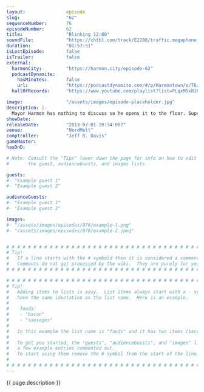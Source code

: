 ```yaml
---
layout:               episode
slug:                 "62"
sequenceNumber:       76
episodeNumber:        62
title:                "Blinking 12:00"
soundFile:            "https://chtbl.com/track/E2288/traffic.megaphone.fm/STA5692275742.mp3?updated=1555528723"
duration:             "01:57:51"
isLostEpisode:        false
isTrailer:            false
external:
  harmonCity:         "https://harmon.city/episode-62"
  podcastDynamite:
    hasMinutes:       false
    url:              "https://podcastdynamite.com/#/p/Harmontown/e/76/62"
  hallOfRecords:      "https://www.youtube.com/playlist?list=PLqxM5x81hNOZh7lIHCuuY3Utqj4_IuRKa"

image:                "/assets/images/episode-placeholder.jpg"
description: |-
  Mayor Harmon has nothing to discuss so he opens it to the floor. Super powers are debated. Gifts are given. A special guest returns to D&D.
showDate:             
releaseDate:          "2013-07-01 20:34:00Z"
venue:                "NerdMelt"
comptroller:          "Jeff B. Davis"
gameMaster:           
hasDnD:               

# Note: Consult the "Tips" lower down the page for info on how to edit
#       the guest, audienceGuests, and images lists.

guests:
#- "Example guest 1"
#- "Example guest 2"

audienceGuests:
#- "Example guest 1"
#- "Example guest 2"

images:
#- "/assets/images/episodes/076/example-1.png"
#- "/assets/images/episodes/076/example-2.jpeg"


# # # # # # # # # # # # # # # # # # # # # # # # # # # # # # # # # # # # # # # # # # # # #
# Tip!
#   If a line starts with the # symbold then it is considered a comment.
#   Comments do not get processed by the wiki.  They are purely for your information.
# # # # # # # # # # # # # # # # # # # # # # # # # # # # # # # # # # # # # # # # # # # # #

# # # # # # # # # # # # # # # # # # # # # # # # # # # # # # # # # # # # # # # # # # # # #
# Tip!
#   Adding items to lists is easy.  List items always start with a - symbol and have
#   have the same identation as the list name.  Here is an example.
#
#    foods:
#    - "bacon"
#    - "sausages"
#
#   In this example the list name is "foods" and it has two items (bacon, and sausages).
#
#   To get you started, the "guests", "audienceGuests", and "images" lists below have
#   a few example entries commented out.
#   To start using them remove the # symbol from the start of the line.
#
# # # # # # # # # # # # # # # # # # # # # # # # # # # # # # # # # # # # # # # # # # # # #
---
```


<!-- The episode description will be rendered here -->
{{ page.description }}

<!-- Add your content BELOW here -->
<!-- vvvvvvvvvvvvvvvvvvvvvvvvvvv -->




<!-- ^^^^^^^^^^^^^^^^^^^^^^^^^^^ -->
<!-- Add your content ABOVE here -->

<!-- The episode gallery will be rendered here -->